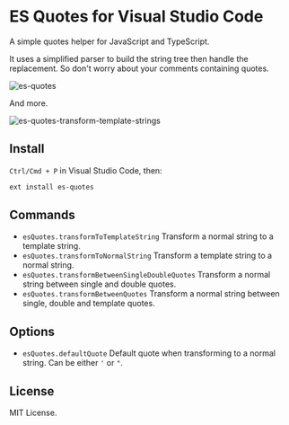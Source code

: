 # ES Quotes for Visual Studio Code

A simple quotes helper for JavaScript and TypeScript.

It uses a simplified parser to build the string tree then handle the replacement.
So don't worry about your comments containing quotes.

![es-quotes](https://cloud.githubusercontent.com/assets/970430/10563944/4cc04462-75d1-11e5-984b-41e0a21a72c3.gif)

And more.

![es-quotes-transform-template-strings](https://cloud.githubusercontent.com/assets/970430/11168910/ee3c5646-8bde-11e5-938e-00ed604aba3d.gif)

## Install

`Ctrl/Cmd + P` in Visual Studio Code, then:

```sh
ext install es-quotes
```

## Commands

- `esQuotes.transformToTemplateString`
  Transform a normal string to a template string.
- `esQuotes.transformToNormalString`
  Transform a template string to a normal string.
- `esQuotes.transformBetweenSingleDoubleQuotes`
  Transform a normal string between single and double quotes.
- `esQuotes.transformBetweenQuotes`
  Transform a normal string between single, double and template quotes.

## Options

- `esQuotes.defaultQuote`
  Default quote when transforming to a normal string. Can be either `'` or `"`.

## License

MIT License.
